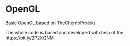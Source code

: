 # OpenGL
Basic OpenGL based on TheChernoProjekt

The whole code is based and developed with help of the: https://bit.ly/2P2XQNM

